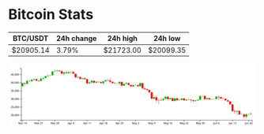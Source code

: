 # Bitcoin Stats

BTC/USDT|24h change|24h high|24h low|
|---|---|---|---|
|$20905.14|3.79%|$21723.00|$20099.35|

<img src="./chart.svg">
